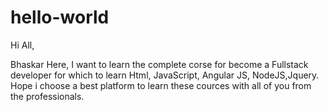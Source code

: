 # hello-world

Hi All,

Bhaskar Here, I want to learn the complete corse for become a Fullstack developer for which to learn Html, JavaScript, Angular JS, NodeJS,Jquery. Hope i choose a best platform to learn these cources with all of you from the professionals. 
